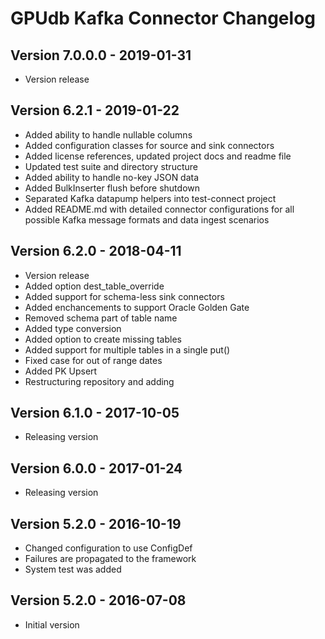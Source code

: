 GPUdb Kafka Connector Changelog
===============================

Version 7.0.0.0 - 2019-01-31
----------------------------

-   Version release


Version 6.2.1 - 2019-01-22
--------------------------

-   Added ability to handle nullable columns
-   Added configuration classes for source and sink connectors
-   Added license references, updated project docs and readme file
-   Updated test suite and directory structure
-   Added ability to handle no-key JSON data
-   Added BulkInserter flush before shutdown
-   Separated Kafka datapump helpers into test-connect project
-   Added README.md with detailed connector configurations for all 
possible Kafka message formats and data ingest scenarios

Version 6.2.0 - 2018-04-11
--------------------------

-   Version release
-   Added option dest_table_override
-   Added support for schema-less sink connectors
-   Added enchancements to support Oracle Golden Gate
-   Removed schema part of table name
-   Added type conversion
-   Added option to create missing tables
-   Added support for multiple tables in a single put()
-   Fixed case for out of range dates
-   Added PK Upsert
-   Restructuring repository and adding 

Version 6.1.0 - 2017-10-05
--------------------------

-   Releasing version

Version 6.0.0 - 2017-01-24
--------------------------

-   Releasing version

Version 5.2.0 - 2016-10-19
--------------------------

-   Changed configuration to use ConfigDef
-   Failures are propagated to the framework
-   System test was added

Version 5.2.0 - 2016-07-08
--------------------------

-   Initial version
